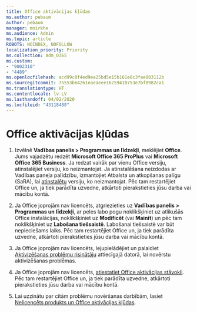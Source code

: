 ```yaml
---
title: Office aktivācijas kļūdas
ms.author: pebaum
author: pebaum
manager: mnirkhe
ms.audience: Admin
ms.topic: article
ROBOTS: NOINDEX, NOFOLLOW
localization_priority: Priority
ms.collection: Adm_O365
ms.custom:
- "9002310"
- "4489"
ms.openlocfilehash: acd99c8f4ed9ea25bd5e15b161e8c3fae083112b
ms.sourcegitcommit: 75553b64261eaeaeee16259410753e7bf8982ca1
ms.translationtype: HT
ms.contentlocale: lv-LV
ms.lasthandoff: 04/02/2020
ms.locfileid: "43118488"
---
```

# <a name="office-activation-errors"></a>Office aktivācijas kļūdas

1. Izvēlnē **Vadības panelis > Programmas un līdzekļi**, meklējiet **Office**. Jums vajadzētu redzēt **Microsoft Office 365 ProPlus** vai **Microsoft Office 365 Business**. Ja redzat vairāk par vienu Office versiju, atinstalējiet versiju, ko neizmantojat. Ja atinstalēšana neizdodas ar Vadības paneļa palīdzību, izmantojiet Atbalsta un atkopšanas palīgu (SaRA), lai [atinstalētu](https://aka.ms/SARA-OfficeUninstall-Alchemy) versiju, ko neizmantojat. Pēc tam restartējiet Office un, ja tiek parādīta uzvedne, atkārtoti pierakstieties jūsu darba vai mācību kontā. 

2. Ja Office joprojām nav licencēts, atgriezieties uz **Vadības panelis > Programmas un līdzekļi**, ar peles labo pogu noklikšķiniet uz atlikušās Office instalācijas, noklikšķiniet uz **Modificēt** (vai **Mainīt**) un pēc tam noklikšķiniet uz **Labošana tiešsaistē**. Labošanai tiešsaistē var būt nepieciešams laiks. Pēc tam restartējiet Office un, ja tiek parādīta uzvedne, atkārtoti pierakstieties jūsu darba vai mācību kontā. 

3. Ja Office joprojām nav licencēts, lejupielādējiet un palaidiet [Aktivizēšanas problēmu risinātāju](https://aka.ms/SARA-OfficeActivation-Alchemy) attiecīgajā datorā, lai novērstu aktivizēšanas problēmas. 

4. Ja Office joprojām nav licencēts, [atiestatiet Office aktivācijas stāvokli](https://docs.microsoft.com/lv-LV/office365/troubleshoot/activation/reset-office-365-proplus-activation-state). Pēc tam restartējiet Office un, ja tiek parādīta uzvedne, atkārtoti pierakstieties jūsu darba vai mācību kontā.  

5. Lai uzzinātu par citām problēmu novēršanas darbībām, lasiet [Nelicencēts produkts un Office aktivācijas kļūdas](https://support.office.com/article/unlicensed-product-and-activation-errors-in-office-0d23d3c0-c19c-4b2f-9845-5344fedc4380).
